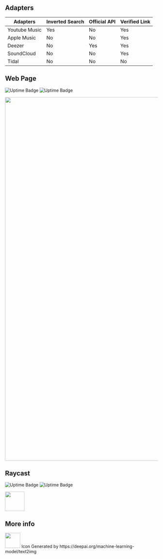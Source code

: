 ## Adapters

| Adapters      | Inverted Search | Official API | Verified Link |
| ------------- | --------------- | ------------ | ------------- |
| Youtube Music | Yes             | No           | Yes           |
| Apple Music   | No              | No           | Yes           |
| Deezer        | No              | Yes          | Yes           |
| SoundCloud    | No              | No           | Yes           |
| Tidal         | No              | No           | No            |

## Web Page

![Uptime Badge](https://uptime.donado.co/api/badge/2/uptime/24?labelPrefix=Web%20Page%20&labelSuffix=h) ![Uptime Badge](https://uptime.donado.co/api/badge/2/ping/24?labelPrefix=Web%20Page%20)

<div align="center">
  <img width=1200 src="https://firebasestorage.googleapis.com/v0/b/rule-of-thumb-1c13c.appspot.com/o/idonthavespotify.webp?alt=media"/>
</div>

## Raycast

![Uptime Badge](https://uptime.donado.co/api/badge/3/uptime/24?labelPrefix=API%20&labelSuffix=h) ![Uptime Badge](https://uptime.donado.co/api/badge/3/ping/24?labelPrefix=API%20)

<a title="Install idonthavespotify Raycast Extension" href="https://www.raycast.com/sjdonado/idonthavespotify"><img src="https://www.raycast.com/sjdonado/idonthavespotify/install_button@2x.png?v=1.1" height="64" style="height: 64px;" alt=""></a>

## More info

<img width=50 src="https://user-images.githubusercontent.com/27580836/227801051-a71d389e-2510-4965-a23e-d7478fe28f13.jpeg"/>
Icon Generated by https://deepai.org/machine-learning-model/text2img
